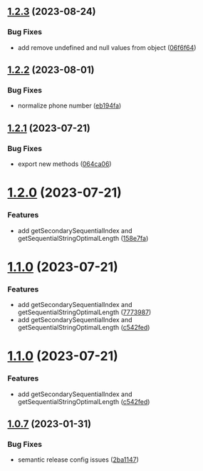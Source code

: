 ## [1.2.3](https://github.com/uzenith360/utils/compare/v1.2.2...v1.2.3) (2023-08-24)


### Bug Fixes

* add remove undefined and null values from object ([06f6f64](https://github.com/uzenith360/utils/commit/06f6f6474a5f10aaf0c3c2ef44d6d3f4d01dc192))

## [1.2.2](https://github.com/uzenith360/utils/compare/v1.2.1...v1.2.2) (2023-08-01)


### Bug Fixes

* normalize phone number ([eb194fa](https://github.com/uzenith360/utils/commit/eb194fade6c1b78b102b2e5a8ac315d37f358977))

## [1.2.1](https://github.com/uzenith360/utils/compare/v1.2.0...v1.2.1) (2023-07-21)


### Bug Fixes

* export new methods ([064ca06](https://github.com/uzenith360/utils/commit/064ca06ad2af7b601a9f9049647beac10601598f))

# [1.2.0](https://github.com/uzenith360/utils/compare/v1.1.0...v1.2.0) (2023-07-21)


### Features

* add getSecondarySequentialIndex and getSequentialStringOptimalLength ([158e7fa](https://github.com/uzenith360/utils/commit/158e7fab59f8cd3716992371df9be1ee27cd7589))

# [1.1.0](https://github.com/uzenith360/utils/compare/v1.0.7...v1.1.0) (2023-07-21)


### Features

* add getSecondarySequentialIndex and getSequentialStringOptimalLength ([7773987](https://github.com/uzenith360/utils/commit/77739872a0dfac583a8eee9758a572949aa63fef))
* add getSecondarySequentialIndex and getSequentialStringOptimalLength ([c542fed](https://github.com/uzenith360/utils/commit/c542fed9cd1d24b106c018e472b37c1981018abf))

# [1.1.0](https://github.com/uzenith360/utils/compare/v1.0.7...v1.1.0) (2023-07-21)


### Features

* add getSecondarySequentialIndex and getSequentialStringOptimalLength ([c542fed](https://github.com/uzenith360/utils/commit/c542fed9cd1d24b106c018e472b37c1981018abf))

## [1.0.7](https://github.com/uzenith360/utils/compare/v1.0.6...v1.0.7) (2023-01-31)


### Bug Fixes

* semantic release config issues ([2ba1147](https://github.com/uzenith360/utils/commit/2ba114755b47d70b7413787950810985011ca8fd))
